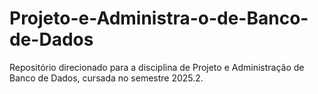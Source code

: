 # Projeto-e-Administra-o-de-Banco-de-Dados
Repositório direcionado para a disciplina de Projeto e Administração de Banco de Dados, cursada no semestre 2025.2.
